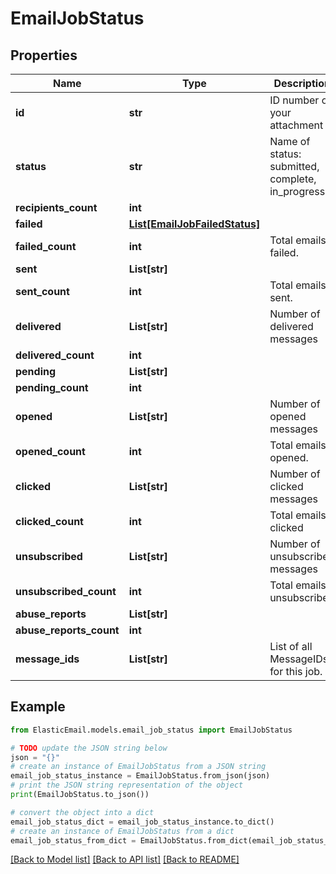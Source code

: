 # EmailJobStatus


## Properties

Name | Type | Description | Notes
------------ | ------------- | ------------- | -------------
**id** | **str** | ID number of your attachment | [optional] 
**status** | **str** | Name of status: submitted, complete, in_progress | [optional] 
**recipients_count** | **int** |  | [optional] 
**failed** | [**List[EmailJobFailedStatus]**](EmailJobFailedStatus.md) |  | [optional] 
**failed_count** | **int** | Total emails failed. | [optional] 
**sent** | **List[str]** |  | [optional] 
**sent_count** | **int** | Total emails sent. | [optional] 
**delivered** | **List[str]** | Number of delivered messages | [optional] 
**delivered_count** | **int** |  | [optional] 
**pending** | **List[str]** |  | [optional] 
**pending_count** | **int** |  | [optional] 
**opened** | **List[str]** | Number of opened messages | [optional] 
**opened_count** | **int** | Total emails opened. | [optional] 
**clicked** | **List[str]** | Number of clicked messages | [optional] 
**clicked_count** | **int** | Total emails clicked | [optional] 
**unsubscribed** | **List[str]** | Number of unsubscribed messages | [optional] 
**unsubscribed_count** | **int** | Total emails unsubscribed | [optional] 
**abuse_reports** | **List[str]** |  | [optional] 
**abuse_reports_count** | **int** |  | [optional] 
**message_ids** | **List[str]** | List of all MessageIDs for this job. | [optional] 

## Example

```python
from ElasticEmail.models.email_job_status import EmailJobStatus

# TODO update the JSON string below
json = "{}"
# create an instance of EmailJobStatus from a JSON string
email_job_status_instance = EmailJobStatus.from_json(json)
# print the JSON string representation of the object
print(EmailJobStatus.to_json())

# convert the object into a dict
email_job_status_dict = email_job_status_instance.to_dict()
# create an instance of EmailJobStatus from a dict
email_job_status_from_dict = EmailJobStatus.from_dict(email_job_status_dict)
```
[[Back to Model list]](../README.md#documentation-for-models) [[Back to API list]](../README.md#documentation-for-api-endpoints) [[Back to README]](../README.md)


